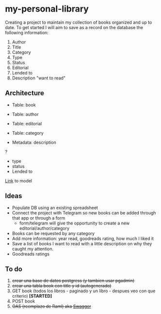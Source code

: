 # my-personal-library

Creating a project to maintain my collection of books organized and up to date.
To get started I will aim to save as a record on the database the following information:

1. Author
2. Title
3. Category
4. Type
5. Status
6. Editorial
7. Lended to
8. Description "want to read"


## Architecture
- Table: book
- Table: author
- Table: editorial
- Table: category


- Metadata: description

?
- type
- status
- Lended to

[Link](https://docs.google.com/drawings/d/1ybq54FT78ehTOdaNTKfboluYVyNA8P2PUVOEWL2hjgo/edit) to model

## Ideas
- Populate DB using an existing spreadsheet
- Connect the project with Telegram so new books can be added through that app or through a form
  - form/telegram will give the opportunity to create a new editorial/author/category
- Books can be requested by any category
- Add more information: year read, goodreads rating, how much I liked it
- Save a list of books I want to read with a little description on why they caught my attention.
- Goodreads ratings

## To do
1. ~~crear una base de datos postgress (y tambien usar pgadmin)~~
2. ~~crear una tabla book con title y id (autogenerado)~~
3. GET book (todos los libros - paginado y un libro - despues veo con que criterio) **[STARTED]**
4. POST book
5. ~~OAS (reemplazo de Raml) aka [Swagger](https://swagger.io/specification/#:~:text=The%20OpenAPI%20Specification%20(OAS)%20defines,or%20through%20network%20traffic%20inspection.)~~
